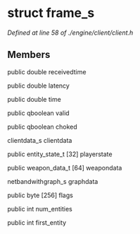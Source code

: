 # struct frame_s

*Defined at line 58 of ./engine/client/client.h*

## Members

public double receivedtime

public double latency

public double time

public qboolean valid

public qboolean choked

clientdata_s clientdata

public entity_state_t [32] playerstate

public weapon_data_t [64] weapondata

netbandwithgraph_s graphdata

public byte [256] flags

public int num_entities

public int first_entity



